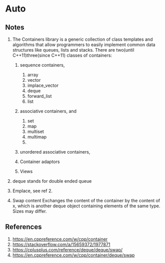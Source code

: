 # Auto

## Notes
1. The Containers library is a generic collection of class templates and algorithms that allow programmers to easily implement common data structures like queues, lists and stacks. There are two(until C++11)three(since C++11) classes of containers:

   1. sequence containers,
      1. array
      2. vector
      3. implace_vector
      4. deque
      5. forward_list
      6. list

   2. associative containers, and
      1. set
      2. map
      3. multiset
      4. multimap
      5. 

   3. unordered associative containers,

   4. Container adaptors

   5. Views

2. deque stands for double ended queue

3. Emplace, see ref 2. 
4. Swap content
Exchanges the content of the container by the content of x, which is another deque object containing elements of the same type. Sizes may differ.



## References

1. https://en.cppreference.com/w/cpp/container
2. https://stackoverflow.com/a/15659372/1977871
3. https://cplusplus.com/reference/deque/deque/swap/
4. https://en.cppreference.com/w/cpp/container/deque/swap




